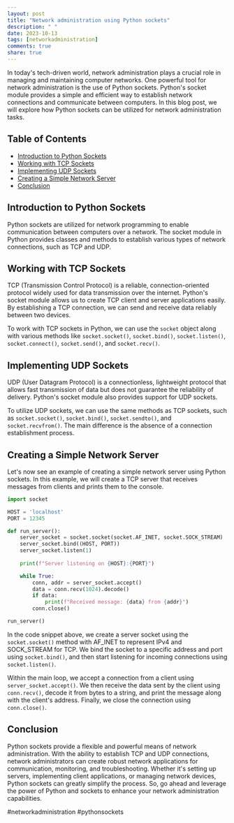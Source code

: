 ```yaml
---
layout: post
title: "Network administration using Python sockets"
description: " "
date: 2023-10-13
tags: [networkadministration]
comments: true
share: true
---
```


In today's tech-driven world, network administration plays a crucial role in managing and maintaining computer networks. One powerful tool for network administration is the use of Python sockets. Python's socket module provides a simple and efficient way to establish network connections and communicate between computers. In this blog post, we will explore how Python sockets can be utilized for network administration tasks.

## Table of Contents
- [Introduction to Python Sockets](#introduction-to-python-sockets)
- [Working with TCP Sockets](#working-with-tcp-sockets)
- [Implementing UDP Sockets](#implementing-udp-sockets)
- [Creating a Simple Network Server](#creating-a-simple-network-server)
- [Conclusion](#conclusion)

## Introduction to Python Sockets

Python sockets are utilized for network programming to enable communication between computers over a network. The socket module in Python provides classes and methods to establish various types of network connections, such as TCP and UDP.

## Working with TCP Sockets

TCP (Transmission Control Protocol) is a reliable, connection-oriented protocol widely used for data transmission over the internet. Python's socket module allows us to create TCP client and server applications easily. By establishing a TCP connection, we can send and receive data reliably between two devices.

To work with TCP sockets in Python, we can use the `socket` object along with various methods like `socket.socket()`, `socket.bind()`, `socket.listen()`, `socket.connect()`, `socket.send()`, and `socket.recv()`.

## Implementing UDP Sockets

UDP (User Datagram Protocol) is a connectionless, lightweight protocol that allows fast transmission of data but does not guarantee the reliability of delivery. Python's socket module also provides support for UDP sockets.

To utilize UDP sockets, we can use the same methods as TCP sockets, such as `socket.socket()`, `socket.bind()`, `socket.sendto()`, and `socket.recvfrom()`. The main difference is the absence of a connection establishment process.

## Creating a Simple Network Server

Let's now see an example of creating a simple network server using Python sockets. In this example, we will create a TCP server that receives messages from clients and prints them to the console.

```python
import socket

HOST = 'localhost'
PORT = 12345

def run_server():
    server_socket = socket.socket(socket.AF_INET, socket.SOCK_STREAM)
    server_socket.bind((HOST, PORT))
    server_socket.listen(1)
    
    print(f"Server listening on {HOST}:{PORT}")

    while True:
        conn, addr = server_socket.accept()
        data = conn.recv(1024).decode()
        if data:
            print(f"Received message: {data} from {addr}")
        conn.close()

run_server()
```

In the code snippet above, we create a server socket using the `socket.socket()` method with AF_INET to represent IPv4 and SOCK_STREAM for TCP. We bind the socket to a specific address and port using `socket.bind()`, and then start listening for incoming connections using `socket.listen()`.

Within the main loop, we accept a connection from a client using `server_socket.accept()`. We then receive the data sent by the client using `conn.recv()`, decode it from bytes to a string, and print the message along with the client's address. Finally, we close the connection using `conn.close()`.

## Conclusion

Python sockets provide a flexible and powerful means of network administration. With the ability to establish TCP and UDP connections, network administrators can create robust network applications for communication, monitoring, and troubleshooting. Whether it's setting up servers, implementing client applications, or managing network devices, Python sockets can greatly simplify the process. So, go ahead and leverage the power of Python and sockets to enhance your network administration capabilities.

\#networkadministration #pythonsockets